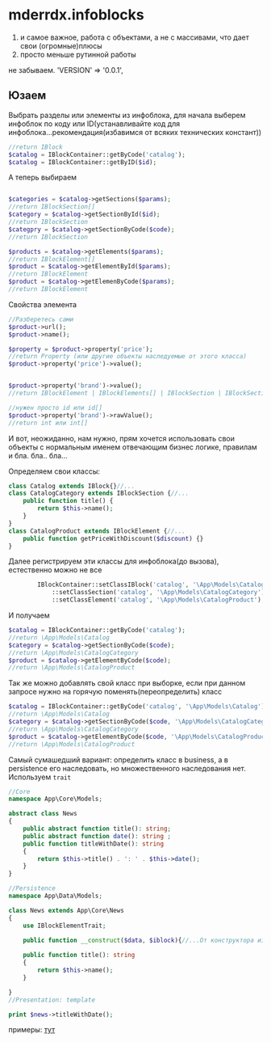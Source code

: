 # mderrdx.infoblocks

1. и самое важное, работа с объектами, а не с массивами, что дает свои (огромные)плюсы
2. просто меньше рутинной работы

не забываем. 'VERSION' => '0.0.1',

## Юзаем

Выбрать разделы или элементы из инфоблока, для начала выберем инфоблок по коду или ID(устанавливайте код для инфоблока...рекомендация(избавимся от всяких технических констант))

```php
//return IBlock
$catalog = IBlockContainer::getByCode('catalog');
$catalog = IBlockContainer::getByID($id);
```

А теперь выбираем
```php

$categories = $catalog->getSections($params);
//return IBlockSection[]
$category = $catalog->getSectionById($id);
//return IBlockSection
$categpry = $catalog->getSectionByCode($code);
//return IBlockSection

$products = $catalog->getElements($params);
//return IBlockElement[]
$product = $catalog->getElementById($params);
//return IBlockElement
$product = $catalog->getElemenByCode($params);
//return IBlockElement
```
Свойства элемента
```php
//Разберетесь сами
$product->url();
$product->name();

$property = $product->property('price');
//return Property (или другие объекты наследуемые от этого класса)
$product->property('price')->value();


$product->property('brand')->value();
//return IBlockElement | IBlockElements[] | IBlockSection | IBlockSection[] и так далее..

//нужен просто id или id[]
$product->property('brand')->rawValue();
//return int или int[]
```

И вот, неожиданно, нам нужно, прям хочется использовать свои объекты с нормальным именем отвечающим бизнес логике, правилам и бла. бла.. бла...

Определяем свои классы:
```php
class Catalog extends IBlock{}//...
class CatalogCategory extends IBlockSection {//...
    public function title() {
        return $this->name();
    }
}
class CatalogProduct extends IBlockElement {//...
    public function getPriceWithDiscount($discount) {}
}
```

Далее регистрируем эти классы для инфоблока(до вызова), естественно можно не все
```php
        IBlockContainer::setClassIBlock('catalog', '\App\Models\Catalog')
            ::setClassSection('catalog', '\App\Models\CatalogCategory')
            ::setClassElement('catalog', '\App\Models\CatalogProduct');

```
И получаем
```php
$catalog = IBlockContainer::getByCode('catalog');
//return \App\Models\Catalog
$category = $catalog->getSectionByCode($code);
//return \App\Models\CatalogCategory
$product = $catalog->getElementByCode($code);
//return \App\Models\CatalogProduct

```

Так же можно добавлять свой класс при выборке, если при данном запросе нужно на горячую поменять(переопределить) класс

```php
$catalog = IBlockContainer::getByCode('catalog', '\App\Models\Catalog');
//return \App\Models\Catalog
$category = $catalog->getSectionByCode($code, '\App\Models\CatalogCategory');
//return \App\Models\CatalogCategory
$product = $catalog->getElementByCode($code, '\App\Models\CatalogProduct');
//return \App\Models\CatalogProduct
```

Самый сумашедший вариант: определить класс в business, а в persistence его наследовать, но множественного наследования нет.
Используем `trait`

```php
//Core
namespace App\Core\Models;

abstract class News
{
    public abstract function title(): string;
    public abstract function date(): string ;
    public function titleWithDate(): string
    {
        return $this->title() . ': ' . $this->date();
    }
}

//Persistence
namespace App\Data\Models;

class News extends App\Core\News 
{
    use IBlockElementTrait;

    public function __construct($data, $iblock){//...От конструктора избавиться увы не удается
    
    public function title(): string
    {
        return $this->name();
    }

}
//Presentation: template

print $news->titleWithDate();
```

примеры:
[тут](https://github.com/mderrdx5341/bitrix.is.db)

